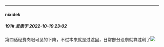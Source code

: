 

*****

####  nixidek  
##### 191#       发表于 2022-10-19 23:02

第四话经费肉眼可见的下降，不过本来就是过渡回，日常部分没崩就算胜利了<img src="https://static.saraba1st.com/image/smiley/face2017/002.png" referrerpolicy="no-referrer">

